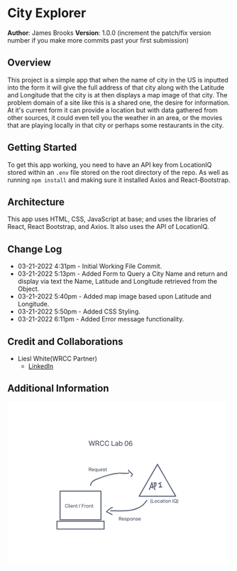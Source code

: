 # City Explorer

**Author**: James Brooks
**Version**: 1.0.0 (increment the patch/fix version number if you make more commits past your first submission)

## Overview
<!-- Provide a high level overview of what this application is and why you are building it, beyond the fact that it's an assignment for this class. (i.e. What's your problem domain?) -->
This project is a simple app that when the name of city in the US is inputted into the form it will give the full address of that city along with the Latitude and Longitude that the city is at then displays a map image of that city. The problem domain of a site like this is a shared one, the desire for information. At it's current form it can provide a location but with data gathered from other sources, it could even tell you the weather in an area, or the movies that are playing locally in that city or perhaps some restaurants in the city.

## Getting Started
<!-- What are the steps that a user must take in order to build this app on their own machine and get it running? -->
To get this app working, you need to have an API key from LocationIQ stored within an `.env` file stored on the root directory of the repo. As well as running `npm install` and making sure it installed Axios and React-Bootstrap.

## Architecture
<!-- Provide a detailed description of the application design. What technologies (languages, libraries, etc) you're using, and any other relevant design information. -->
This app uses HTML, CSS, JavaScript at base; and uses the libraries of React, React Bootstrap, and Axios. It also uses the API of LocationIQ.

## Change Log
<!-- Use this area to document the iterative changes made to your application as each feature is successfully implemented. Use time stamps. Here's an example: -->

- 03-21-2022 4:31pm - Initial Working File Commit.
- 03-21-2022 5:13pm - Added Form to Query a City Name and return and display via text the Name, Latitude and Longitude retrieved from the Object.
- 03-21-2022 5:40pm - Added map image based upon Latitude and Longitude.
- 03-21-2022 5:50pm - Added CSS Styling.
- 03-21-2022 6:11pm - Added Error message functionality.

## Credit and Collaborations
<!-- Give credit (and a link) to other people or resources that helped you build this application. -->
- Liesl White(WRCC Partner)
  - [LinkedIn](https://www.linkedin.com/in/lieslwhite/)

## Additional Information

![WRCC Image](./src/imgs/WRCC%20Lab%2006.png)